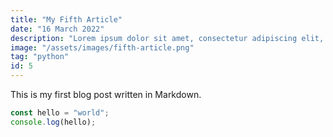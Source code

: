 ```yaml
---
title: "My Fifth Article"
date: "16 March 2022"
description: "Lorem ipsum dolor sit amet, consectetur adipiscing elit, sed do eiusmod tempor incididunt ut labore et dolore magna aliqua."
image: "/assets/images/fifth-article.png"
tag: "python"
id: 5
---
```


This is my first blog post written in Markdown.

```ts
const hello = "world";
console.log(hello);